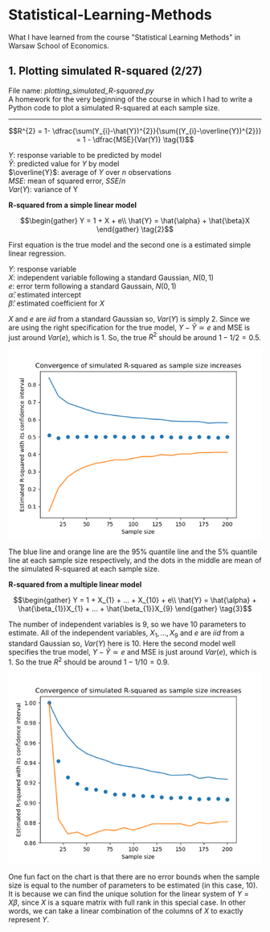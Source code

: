 # Statistical-Learning-Methods
What I have learned from the course "Statistical Learning Methods" in Warsaw School of Economics.

## 1. Plotting simulated R-squared (2/27)
File name: _plotting_simulated_R-squared.py_ <br />
A homework for the very beginning of the course in which I had to write a Python code to plot a simulated R-squared at each sample size.

---
$$R^{2} = 1- \dfrac{\sum(Y_{i}-\hat{Y})^{2}}{\sum{(Y_{i}-\overline{Y})^{2}}} = 1 - \dfrac{MSE}{Var(Y)} \tag{1}$$

$Y$: response variable to be predicted by model <br />
$\hat{Y}$: predicted value for $Y$ by model <br />
$\overline{Y}$: average of $Y$ over $n$ observations <br />
$MSE$: mean of squared error, $SSE/n$ <br />
$Var(Y)$: variance of Y 

**R-squared from a simple linear model**

$$\begin{gather}
Y = 1 + X + e\\
\hat{Y} = \hat{\alpha} + \hat{\beta}X
\end{gather} \tag{2}$$

First equation is the true model and the second one is a estimated simple linear regression.

$Y$: response variable <br />
$X$: independent variable following a standard Gaussian, $N(0, 1)$ <br />
$e$: error term following a standard Gaussain, $N(0, 1)$ <br />
$\hat{\alpha}$: estimated intercept <br />
$\hat{\beta}$: estimated coefficient for $X$

$X$ and $e$ are $iid$ from a standard Gaussian so, $Var(Y)$ is simply $2$. Since we are using the right specification for the true model, $Y-\hat{Y} \simeq e$ and MSE is just around $Var(e)$, which is $1$. So, the true $R^{2}$ should be around $1 - 1/2 = 0.5$.

![images/simple_regression_r2_convergence](images/simple_regression_r2_convergence.png)

The blue line and orange line are the 95% quantile line and the 5% quantile line at each sample size respectively, and the dots in the middle are mean of the simulated R-squared at each sample size.

**R-squared from a multiple linear model**

$$\begin{gather}
Y = 1 + X_{1} + ... + X_{10} + e\\
\hat{Y} = \hat{\alpha} + \hat{\beta_{1}}X_{1} + ... + \hat{\beta_{1}}X_{9}
\end{gather} \tag{3}$$

The number of independent variables is 9, so we have 10 parameters to estimate. All of the independent variables, $X_{1}, ..., X_{9}$ and $e$ are $iid$ from a standard Gaussian so, $Var(Y)$ here is $10$. Here the second model well specifies the true model, $Y-\hat{Y} \simeq e$ and MSE is just around $Var(e)$, which is $1$. So the true $R^{2}$ should be around $1 - 1/10 = 0.9$.

![images/multiple_regression_r2_convergence](images/multiple_regression_r2_convergence.png)

One fun fact on the chart is that there are no error bounds when the sample size is equal to the number of parameters to be estimated (in this case, 10). It is because we can find the unique solution for the linear system of $Y=X\beta$, since $X$ is a square matrix with full rank in this special case. In other words, we can take a linear combination of the columns of $X$ to exactly represent $Y$. 
